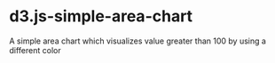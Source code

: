 # d3.js-simple-area-chart

A simple area chart which visualizes value greater than 100 by using a different color
